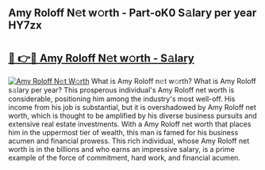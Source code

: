 ## Amy Roloff N𝚎t w𝚘rth - Part-oK0 S𝚊lary per year HY7zx

# <h2><a href="http://gc358ug.nevu.top/?p=Amy+Roloff">🔗 👉🔴 Amy Roloff N𝚎t w𝚘rth - S𝚊lary</a></h2>

[![Amy Roloff N𝚎t W𝚘rth](https://i.imgur.com/Oavwk0R.jpeg)](http://gc358ug.nevu.top/?p=Amy+Roloff)
What is Amy Roloff n𝚎t w𝚘rth? What is Amy Roloff s𝚊lary per year?
This prosperous individual's Amy Roloff net worth is considerable, positioning him among the industry's most well-off. His income from his job is substantial, but it is overshadowed by Amy Roloff net worth, which is thought to be amplified by his diverse business pursuits and extensive real estate investments. With a Amy Roloff net worth that places him in the uppermost tier of wealth, this man is famed for his business acumen and financial prowess. This rich individual, whose Amy Roloff net worth is in the billions and who earns an impressive salary, is a prime example of the force of commitment, hard work, and financial acumen.
